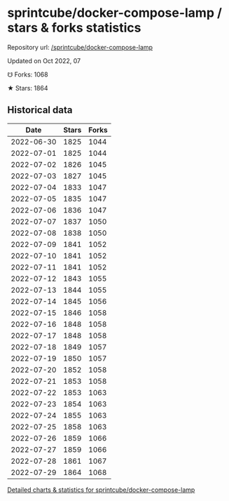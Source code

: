 # sprintcube/docker-compose-lamp / stars & forks statistics

Repository url: [/sprintcube/docker-compose-lamp](https://github.com/sprintcube/docker-compose-lamp)

Updated on Oct 2022, 07

☋ Forks: 1068

★ Stars: 1864

## Historical data
| Date | Stars | Forks |
|------|-------|-------|
| 2022-06-30 | 1825 | 1044 | 
| 2022-07-01 | 1825 | 1044 | 
| 2022-07-02 | 1826 | 1045 | 
| 2022-07-03 | 1827 | 1045 | 
| 2022-07-04 | 1833 | 1047 | 
| 2022-07-05 | 1835 | 1047 | 
| 2022-07-06 | 1836 | 1047 | 
| 2022-07-07 | 1837 | 1050 | 
| 2022-07-08 | 1838 | 1050 | 
| 2022-07-09 | 1841 | 1052 | 
| 2022-07-10 | 1841 | 1052 | 
| 2022-07-11 | 1841 | 1052 | 
| 2022-07-12 | 1843 | 1055 | 
| 2022-07-13 | 1844 | 1055 | 
| 2022-07-14 | 1845 | 1056 | 
| 2022-07-15 | 1846 | 1058 | 
| 2022-07-16 | 1848 | 1058 | 
| 2022-07-17 | 1848 | 1058 | 
| 2022-07-18 | 1849 | 1057 | 
| 2022-07-19 | 1850 | 1057 | 
| 2022-07-20 | 1852 | 1058 | 
| 2022-07-21 | 1853 | 1058 | 
| 2022-07-22 | 1853 | 1063 | 
| 2022-07-23 | 1854 | 1063 | 
| 2022-07-24 | 1855 | 1063 | 
| 2022-07-25 | 1858 | 1063 | 
| 2022-07-26 | 1859 | 1066 | 
| 2022-07-27 | 1859 | 1066 | 
| 2022-07-28 | 1861 | 1067 | 
| 2022-07-29 | 1864 | 1068 | 


[Detailed charts & statistics for sprintcube/docker-compose-lamp](https://reviewgithub.com/rep/sprintcube/docker-compose-lamp)
